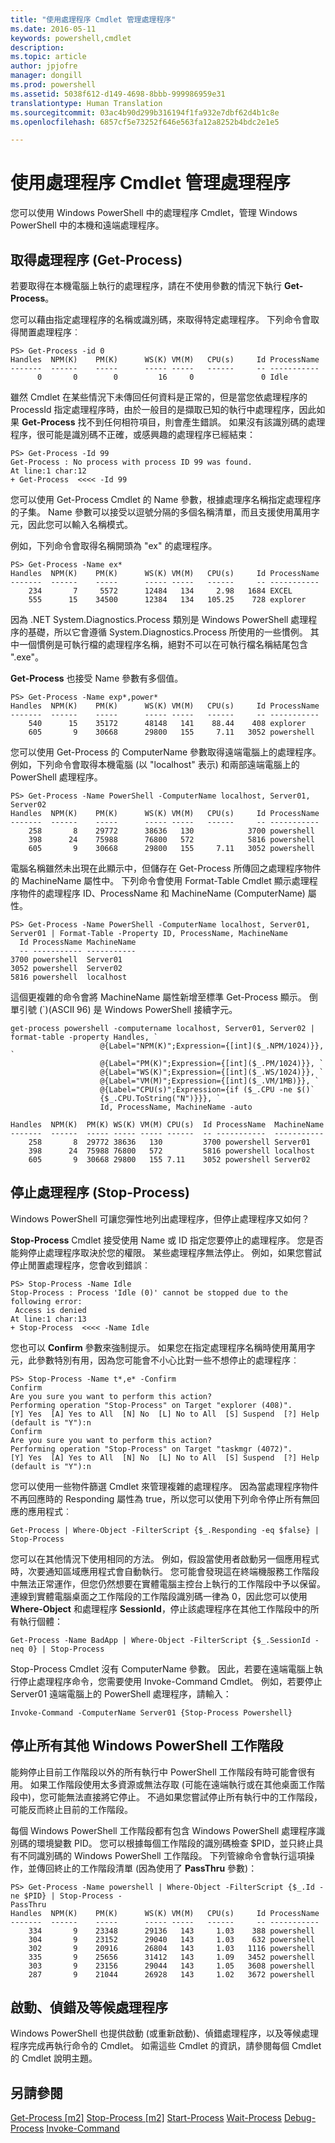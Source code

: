 ```yaml
---
title: "使用處理程序 Cmdlet 管理處理程序"
ms.date: 2016-05-11
keywords: powershell,cmdlet
description: 
ms.topic: article
author: jpjofre
manager: dongill
ms.prod: powershell
ms.assetid: 5038f612-d149-4698-8bbb-999986959e31
translationtype: Human Translation
ms.sourcegitcommit: 03ac4b90d299b316194f1fa932e7dbf62d4b1c8e
ms.openlocfilehash: 6857cf5e73252f646e563fa12a8252b4bdc2e1e5

---
```


# 使用處理程序 Cmdlet 管理處理程序
您可以使用 Windows PowerShell 中的處理程序 Cmdlet，管理 Windows PowerShell 中的本機和遠端處理程序。

## 取得處理程序 (Get\-Process)
若要取得在本機電腦上執行的處理程序，請在不使用參數的情況下執行 **Get\-Process**。

您可以藉由指定處理程序的名稱或識別碼，來取得特定處理程序。 下列命令會取得閒置處理程序︰

```
PS> Get-Process -id 0
Handles  NPM(K)    PM(K)      WS(K) VM(M)   CPU(s)     Id ProcessName
-------  ------    -----      ----- -----   ------     -- -----------
      0       0        0         16     0               0 Idle
```

雖然 Cmdlet 在某些情況下未傳回任何資料是正常的，但是當您依處理程序的 ProcessId 指定處理程序時，由於一般目的是擷取已知的執行中處理程序，因此如果 **Get\-Process** 找不到任何相符項目，則會產生錯誤。 如果沒有該識別碼的處理程序，很可能是識別碼不正確，或感興趣的處理程序已經結束：

```
PS> Get-Process -Id 99
Get-Process : No process with process ID 99 was found.
At line:1 char:12
+ Get-Process  <<<< -Id 99
```

您可以使用 Get\-Process Cmdlet 的 Name 參數，根據處理序名稱指定處理程序的子集。 Name 參數可以接受以逗號分隔的多個名稱清單，而且支援使用萬用字元，因此您可以輸入名稱模式。

例如，下列命令會取得名稱開頭為 "ex" 的處理程序。

```
PS> Get-Process -Name ex*
Handles  NPM(K)    PM(K)      WS(K) VM(M)   CPU(s)     Id ProcessName
-------  ------    -----      ----- -----   ------     -- -----------
    234       7     5572      12484   134     2.98   1684 EXCEL
    555      15    34500      12384   134   105.25    728 explorer
```

因為 .NET System.Diagnostics.Process 類別是 Windows PowerShell 處理程序的基礎，所以它會遵循 System.Diagnostics.Process 所使用的一些慣例。 其中一個慣例是可執行檔的處理程序名稱，絕對不可以在可執行檔名稱結尾包含 ".exe"。

**Get\-Process** 也接受 Name 參數有多個值。

```
PS> Get-Process -Name exp*,power* 
Handles  NPM(K)    PM(K)      WS(K) VM(M)   CPU(s)     Id ProcessName
-------  ------    -----      ----- -----   ------     -- -----------
    540      15    35172      48148   141    88.44    408 explorer
    605       9    30668      29800   155     7.11   3052 powershell
```

您可以使用 Get\-Process 的 ComputerName 參數取得遠端電腦上的處理程序。 例如，下列命令會取得本機電腦 (以 "localhost" 表示) 和兩部遠端電腦上的 PowerShell 處理程序。

```
PS> Get-Process -Name PowerShell -ComputerName localhost, Server01, Server02
Handles  NPM(K)    PM(K)      WS(K) VM(M)   CPU(s)     Id ProcessName
-------  ------    -----      ----- -----   ------     -- -----------
    258       8    29772      38636   130            3700 powershell
    398      24    75988      76800   572            5816 powershell
    605       9    30668      29800   155     7.11   3052 powershell
```

電腦名稱雖然未出現在此顯示中，但儲存在 Get\-Process 所傳回之處理程序物件的 MachineName 屬性中。 下列命令會使用 Format\-Table Cmdlet 顯示處理程序物件的處理程序 ID、ProcessName 和 MachineName (ComputerName) 屬性。

```
PS> Get-Process -Name PowerShell -ComputerName localhost, Server01, Server01 | Format-Table -Property ID, ProcessName, MachineName
  Id ProcessName MachineName
  -- ----------- -----------
3700 powershell  Server01
3052 powershell  Server02
5816 powershell  localhost
```

這個更複雜的命令會將 MachineName 屬性新增至標準 Get\-Process 顯示。 倒單引號 (\`)(ASCII 96) 是 Windows PowerShell 接續字元。

```
get-process powershell -computername localhost, Server01, Server02 | format-table -property Handles, `
                    @{Label="NPM(K)";Expression={[int]($_.NPM/1024)}}, `
                    @{Label="PM(K)";Expression={[int]($_.PM/1024)}}, `
                    @{Label="WS(K)";Expression={[int]($_.WS/1024)}}, `
                    @{Label="VM(M)";Expression={[int]($_.VM/1MB)}}, `
                    @{Label="CPU(s)";Expression={if ($_.CPU -ne $()` 
                    {$_.CPU.ToString("N")}}}, `                                                                         
                    Id, ProcessName, MachineName -auto

Handles  NPM(K)  PM(K) WS(K) VM(M) CPU(s)  Id ProcessName  MachineName
-------  ------  ----- ----- ----- ------  -- -----------  -----------
    258       8  29772 38636   130         3700 powershell Server01
    398      24  75988 76800   572         5816 powershell localhost
    605       9  30668 29800   155 7.11    3052 powershell Server02
```

## 停止處理程序 (Stop\-Process)
Windows PowerShell 可讓您彈性地列出處理程序，但停止處理程序又如何？

**Stop\-Process** Cmdlet 接受使用 Name 或 ID 指定您要停止的處理程序。 您是否能夠停止處理程序取決於您的權限。 某些處理程序無法停止。 例如，如果您嘗試停止閒置處理程序，您會收到錯誤︰

```
PS> Stop-Process -Name Idle
Stop-Process : Process 'Idle (0)' cannot be stopped due to the following error:
 Access is denied
At line:1 char:13
+ Stop-Process  <<<< -Name Idle
```

您也可以 **Confirm** 參數來強制提示。 如果您在指定處理程序名稱時使用萬用字元，此參數特別有用，因為您可能會不小心比對一些不想停止的處理程序︰

```
PS> Stop-Process -Name t*,e* -Confirm
Confirm
Are you sure you want to perform this action?
Performing operation "Stop-Process" on Target "explorer (408)".
[Y] Yes  [A] Yes to All  [N] No  [L] No to All  [S] Suspend  [?] Help
(default is "Y"):n
Confirm
Are you sure you want to perform this action?
Performing operation "Stop-Process" on Target "taskmgr (4072)".
[Y] Yes  [A] Yes to All  [N] No  [L] No to All  [S] Suspend  [?] Help
(default is "Y"):n
```

您可以使用一些物件篩選 Cmdlet 來管理複雜的處理程序。 因為當處理程序物件不再回應時的 Responding 屬性為 true，所以您可以使用下列命令停止所有無回應的應用程式︰

```
Get-Process | Where-Object -FilterScript {$_.Responding -eq $false} | Stop-Process
```

您可以在其他情況下使用相同的方法。 例如，假設當使用者啟動另一個應用程式時，次要通知區域應用程式會自動執行。 您可能會發現這在終端機服務工作階段中無法正常運作，但您仍然想要在實體電腦主控台上執行的工作階段中予以保留。 連線到實體電腦桌面之工作階段的工作階段識別碼一律為 0，因此您可以使用 **Where\-Object** 和處理程序 **SessionId**，停止該處理程序在其他工作階段中的所有執行個體：

```
Get-Process -Name BadApp | Where-Object -FilterScript {$_.SessionId -neq 0} | Stop-Process
```

Stop\-Process Cmdlet 沒有 ComputerName 參數。 因此，若要在遠端電腦上執行停止處理程序命令，您需要使用 Invoke\-Command Cmdlet。 例如，若要停止 Server01 遠端電腦上的 PowerShell 處理程序，請輸入：

```
Invoke-Command -ComputerName Server01 {Stop-Process Powershell}
```

## 停止所有其他 Windows PowerShell 工作階段
能夠停止目前工作階段以外的所有執行中 PowerShell 工作階段有時可能會很有用。 如果工作階段使用太多資源或無法存取 (可能在遠端執行或在其他桌面工作階段中)，您可能無法直接將它停止。 不過如果您嘗試停止所有執行中的工作階段，可能反而終止目前的工作階段。

每個 Windows PowerShell 工作階段都有包含 Windows PowerShell 處理程序識別碼的環境變數 PID。 您可以根據每個工作階段的識別碼檢查 $PID，並只終止具有不同識別碼的 Windows PowerShell 工作階段。 下列管線命令會執行這項操作，並傳回終止的工作階段清單 (因為使用了 **PassThru** 參數)：

```
PS> Get-Process -Name powershell | Where-Object -FilterScript {$_.Id -ne $PID} | Stop-Process -
PassThru
Handles  NPM(K)    PM(K)      WS(K) VM(M)   CPU(s)     Id ProcessName
-------  ------    -----      ----- -----   ------     -- -----------
    334       9    23348      29136   143     1.03    388 powershell
    304       9    23152      29040   143     1.03    632 powershell
    302       9    20916      26804   143     1.03   1116 powershell
    335       9    25656      31412   143     1.09   3452 powershell
    303       9    23156      29044   143     1.05   3608 powershell
    287       9    21044      26928   143     1.02   3672 powershell
```

## 啟動、偵錯及等候處理程序
Windows PowerShell 也提供啟動 (或重新啟動)、偵錯處理程序，以及等候處理程序完成再執行命令的 Cmdlet。 如需這些 Cmdlet 的資訊，請參閱每個 Cmdlet 的 Cmdlet 說明主題。

## 另請參閱
[Get-Process [m2]](https://technet.microsoft.com/en-us/library/27a05dbd-4b69-48a3-8d55-b295f6225f15)
[Stop-Process [m2]](https://technet.microsoft.com/en-us/library/12454238-9881-457a-bde4-fb6cd124deec)
[Start-Process](https://technet.microsoft.com/en-us/library/41a7e43c-9bb3-4dc2-8b0c-f6c32962e72c)
[Wait-Process](https://technet.microsoft.com/en-us/library/9222af7a-789d-4a09-aa90-09d7c256c799)
[Debug-Process](https://technet.microsoft.com/en-us/library/eea1dace-3913-4dbd-b659-5a94a610eee1)
[Invoke-Command](https://technet.microsoft.com/en-us/library/22fd98ba-1874-492e-95a5-c069467b8462)




<!--HONumber=Jun16_HO4-->


